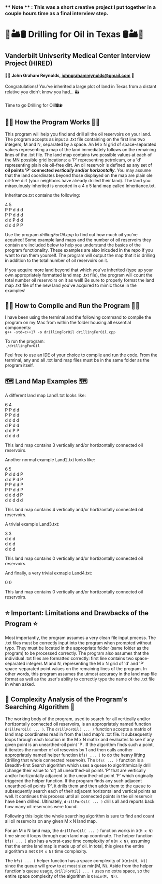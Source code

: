 ### ** Note ** : This was a short creative project I put together in a couple hours time as a final interview step.

# 🌵🏜️🛢️ Drilling for Oil in Texas 🛢️🏜️🌵
## Vanderbilt Univserity Medical Center Interview Project (**HIRED**)
#### 👱‍♂️ John Graham Reynolds, johngrahamreynolds@gmail.com 📱

Congratulations! You've inherited a large plot of land in Texas from a distant relative you didn't know you had... 🏜

Time to go Drilling for Oil!🛢️⛽

## 👷‍♂️ How the Program Works 👷‍♂️

This program will help you find and drill all the oil reservoirs on your land. The program accepts as input a .txt file containing on the first line two integers, M and N, separated by a space. An M x N grid of space-separated values representing a map of the land immediately follows on the remaining lines of the .txt file. The land map contains two possible values at each of the MN possible grid locations: a 'P' representing petroleum, or a 'd' representing plain ole oil-free dirt. An oil reservoir is defined as any set of **oil points 'P' connected _vertically_ and/or _horizontally_**. You may assume that the land coordinates beyond those displayed on the map are plain ole oil-free dirt (your neighbors have already drilled their land). The land you miraculously inherited is encoded in a 4 x 5 land map called Inheritance.txt. 

Inheritance.txt contains the following:

4 5  
P P d d d  
P P d d d  
d d P d d  
d d d P P  

Use the program *drillingForOil.cpp* to find out how much oil you've acquired! Some example land maps and the number of oil reservoirs they contain are included below to help you understand the basics of the program functionality. These examples are also inlcuded in the repo if you want to run them yourself. The program will output the map that it is drilling in addition to the total number of oil reservoirs on it.

If you acquire more land beyond that which you've inherited (type up your own appropriately formatted land map .txt file), the program will count the total number oil reservoirs on it as well! Be sure to properly format the land map .txt file of the new land you've acquired to mimic those in the examples!

## 🏃‍♂️ How to Compile and Run the Program 🏃‍♂️

I have been using the terminal and the following command to compile the program on my Mac from within the folder housing all essential components:  
`g++ -std=c++17 -o drillingForOil drillingForOil.cpp`

To run the program:  
`./drillingForOil`

Feel free to use an IDE of your choice to compile and run the code. From the terminal, any and all .txt land map files must be in the same folder as the program itself.

## 🗺️ Land Map Examples 🗺️

A different land map Land1.txt looks like:

6 4  
P P d d  
P P d d  
d d d d  
d P d d  
d d P P  
d d d d  

This land map contains 3 vertically and/or hortizontally connected oil reservoirs.

Another normal example Land2.txt looks like:

6 5  
P d d d P  
d d P d P  
P P d d P  
P P d d P  
d d d d P  
d d d d d  

This land map contains 4 vertically and/or hortizontally connected oil reservoirs.

A trivial example Land3.txt:

3 3  
d d d  
d d d  
d d d  

This land map contains 0 vertically and/or hortizontally connected oil reservoirs.

And finally, a very trivial exmaple Land4.txt:

0 0  
  

This land map contains 0 vertically and/or hortizontally connected oil reservoirs.

## ⭐ Important: Limitations and Drawbacks of the Program ⭐

Most importantly, the program assumes a very clean file input process. The .txt files must be correctly input into the program when prompted without typo. They must be located in the appropriate folder (same folder as the program) to be processed correctly. The program also assumes that the individual .txt files are formatted correctly: first line contains two space-separated integers M and N, representing the M x N grid of 'd' and 'P' space-separated point values on the remaining lines of the program. In other words, this program assumes the utmost accuracy in the land map file format as well as the user's ability to correctly type the name of the .txt file in when asked.

## 🔬 Complexity Analysis of the Program's Searching Algorithm 🔬

The working body of the program, used to search for all vertically and/or hortizontally connected oil reservoirs, is an appropriately named function `drillForOil( ... )`. The `drillForOil( ... )` function accepts a matrix of land map coordinates read in from the land map's .txt file. It subsequently loops through each location in the M x N matrix and evaluates to see if any given point is an unearthed-oil point 'P'. If the algorithm finds such a point, it iterates the number of oil resevoirs by 1 and then calls another appropriately named helper function `bfs( ... )` to do the heavy lifting (drilling that whole connected reservoir). The `bfs( ... )` function is a Breadth-first Search algorithm which uses a queue to algorithmically drill (change their value to 'd') all unearthed-oil points 'P' that are vertically and/or hortizontally adjacent to the unearthed-oil point 'P' which originally triggered the helper function. If the program finds any such adjacent unearthed-oil points 'P', it drills them and then adds them to the queue to subsequently search each of their adjacent horizontal and vertical points as well. It continues this process until all connected points in the oil reservoir have been drilled. Ultimately, `drillForOil( ... )` drills all and reports back how many oil reservoirs were found.

Following this logic the whole searching algorithm is sure to find and count all oil reservoirs on any given M x N land map.

For an M x N land map, the `drillForOil( ... )` function works in `O(M x N)` time since it loops through each land map coordinate. The helper function `bfs( ... )` also has a worst-case time complexity of `O(M x N)`, assuming that the entire land map is made up of oil. In total, this gives the entire algorithm a net `O(M x N)` time complexity.

The `bfs( ... )` helper function has a space complexity of `O(min(M, N))` since the queue will grow to at most size min(M, N). Aside from the helper function's queue usage, `drillForOil( ... )` uses no extra space, so the entire space complexity of the algorithm is `O(min(M, N))`.
